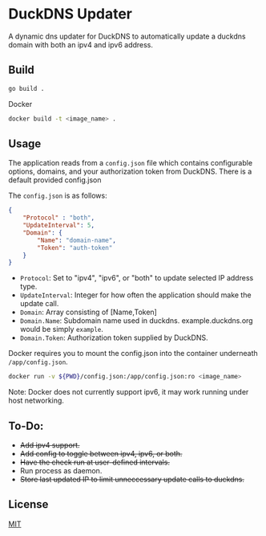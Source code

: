 # DuckDNS Updater

A dynamic dns updater for DuckDNS to automatically update a duckdns domain with both an ipv4 and ipv6 address.

## Build

``` bash
go build .
```

Docker
``` bash
docker build -t <image_name> .
```

## Usage

The application reads from a `config.json` file which contains configurable options, domains, and your authorization token from DuckDNS.  There is a default provided config.json

The `config.json` is as follows:
``` json
{
    "Protocol" : "both",
    "UpdateInterval": 5,
    "Domain": {
        "Name": "domain-name",
        "Token": "auth-token"
    }
}
```

* `Protocol`: Set to "ipv4", "ipv6", or "both" to update selected IP address type.
* `UpdateInterval`:  Integer for how often the application should make the update call.
* `Domain`: Array consisting of [Name,Token]
* `Domain.Name`: Subdomain name used in duckdns.  example.duckdns.org would be simply `example`.
* `Domain.Token`: Authorization token supplied by DuckDNS.


Docker requires you to mount the config.json into the container underneath `/app/config.json`.

``` bash
docker run -v ${PWD}/config.json:/app/config.json:ro <image_name>
```

Note: Docker does not currently support ipv6, it may work running under host networking.

## To-Do:

* ~~Add ipv4 support.~~
* ~~Add config to toggle between ipv4, ipv6, or both.~~
* ~~Have the check run at user-defined intervals.~~
* Run process as daemon.
* ~~Store last updated IP to limit unneccessary update calls to duckdns.~~

## License
[MIT](https://choosealicense.com/licenses/mit/)